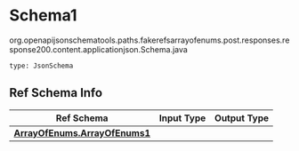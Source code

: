 # Schema1
org.openapijsonschematools.paths.fakerefsarrayofenums.post.responses.response200.content.applicationjson.Schema.java
```
type: JsonSchema
```

## Ref Schema Info
Ref Schema | Input Type | Output Type
---------- | ---------- | -----------
[**ArrayOfEnums.ArrayOfEnums1**](../../../../../../../../components/schemas/ArrayOfEnums.md) |  | 
